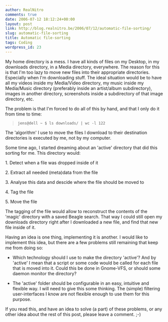 ```yaml
---
author: RealNitro
comments: true
date: 2006-07-12 18:12:24+00:00
layout: post
link: http://blog.realnitro.be/2006/07/12/automatic-file-sorting/
slug: automatic-file-sorting
title: Automatic file-sorting
tags: Coding
wordpress_id: 23
---
```


My home directory is a mess. I have all kinds of files on my Desktop, in my downloads directory, in a Media directory, everywhere. The reason for this is that I'm too lazy to move new files into their appropriate directories. Especially when I'm downloading stuff. The ideal situation would be to have all my videos inside my Media/Video directory, my music inside my Media/Music directory (preferably inside an artist/album subdirectory), images in another directory, screenshots inside a subdirectory of that image directory, etc.

The problem is that I'm forced to do all of this by hand, and that I only do it from time to time:

> `jens@dell ~ $ ls downloads/ | wc -l
> 122
> `

The 'algorithm' I use to move the files I download to their destination directories is executed by me, not by my computer.

Some time ago, I started dreaming about an 'active' directory that did this sorting for me. This directory would:

1\. Detect when a file was dropped inside of it

2\. Extract all needed (meta)data from the file

3\. Analyse this data and descide where the file should be moved to

4\. Tag the file

5\. Move the file

The tagging of the file would allow to reconstruct the contents of the 'magic' directory with a saved Beagle search. That way I could still open my downloads directory right after I downloaded a new file, and find that new file inside of it.

Having an idea is one thing, implementing it is another. I would like to implement this idea, but there are a few problems still remaining that keep me from doing so:

* Which technology should I use to make the directory 'active'? And by 'active' I mean that a script or some code would be called for each file that is moved into it. Could this be done in Gnome-VFS, or should some daemon monitor the directory?

* The 'active' folder should be configurable in an easy, intuitive and flexible way. I will need to give this some thinking. The (simple) filtering user-interfaces I know are not flexible enough to use them for this purpose.

If you read this, and have an idea to solve (a part) of these problems, or any other idea about the rest of this post, please leave a comment. ;-)
